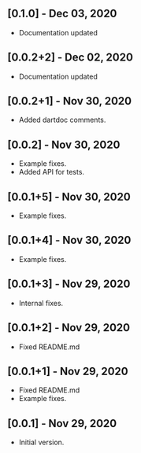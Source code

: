 ## [0.1.0] - Dec 03, 2020

* Documentation updated

## [0.0.2+2] - Dec 02, 2020

* Documentation updated

## [0.0.2+1] - Nov 30, 2020

* Added dartdoc comments.

## [0.0.2] - Nov 30, 2020

* Example fixes.
* Added API for tests.

## [0.0.1+5] - Nov 30, 2020

* Example fixes.

## [0.0.1+4] - Nov 30, 2020

* Example fixes.

## [0.0.1+3] - Nov 29, 2020

* Internal fixes.

## [0.0.1+2] - Nov 29, 2020

* Fixed README.md

## [0.0.1+1] - Nov 29, 2020

* Fixed README.md
* Example fixes.

## [0.0.1] - Nov 29, 2020

* Initial version.